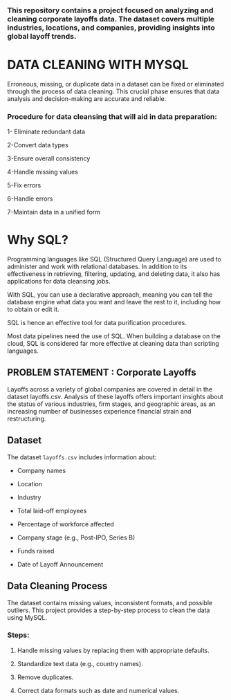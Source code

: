 ### This repository contains a project focused on analyzing and cleaning corporate layoffs data. The dataset covers multiple industries, locations, and companies, providing insights into global layoff trends.

#     DATA CLEANING WITH MYSQL 

Erroneous, missing, or duplicate data in a dataset can be fixed or eliminated through the process of data cleaning. This crucial phase ensures that data analysis and decision-making are accurate and reliable.  

### Procedure for data cleansing that will aid in data preparation: 

1- Eliminate redundant data 

2-Convert data types 

3-Ensure overall consistency 

4-Handle missing values 

5-Fix errors 

6-Handle errors  

7-Maintain data in a unified form  

  #             Why SQL? 

Programming languages like SQL (Structured Query Language) are used to administer and work with relational databases. In addition to its effectiveness in retrieving, filtering, updating, and deleting data, it also has applications for data cleansing jobs.  

With SQL, you can use a declarative approach, meaning you can tell the database engine what data you want and leave the rest to it, including how to obtain or edit it.  

SQL is hence an effective tool for data purification procedures.  

Most data pipelines need the use of SQL. When building a database on the cloud, SQL is considered  far more effective at cleaning data than scripting languages. 

  ##             PROBLEM STATEMENT : Corporate Layoffs  

Layoffs across a variety of global companies are covered in detail in the dataset layoffs.csv. Analysis of these layoffs offers 
important insights about the status of various industries, firm stages, and geographic areas, as an increasing number of businesses experience
financial strain and restructuring.
## Dataset 

The dataset `layoffs.csv` includes information about: 

- Company names 

- Location 

- Industry 

- Total laid-off employees 

- Percentage of workforce affected 

- Company stage (e.g., Post-IPO, Series B) 

- Funds raised

- Date of Layoff Announcement

## Data Cleaning Process 

The dataset contains missing values, inconsistent formats, and possible outliers. This project provides a step-by-step process to clean the data using MySQL. 

### Steps: 

1. Handle missing values by replacing them with appropriate defaults. 

2. Standardize text data (e.g., country names). 

3. Remove duplicates. 

4. Correct data formats such as date and numerical values.

